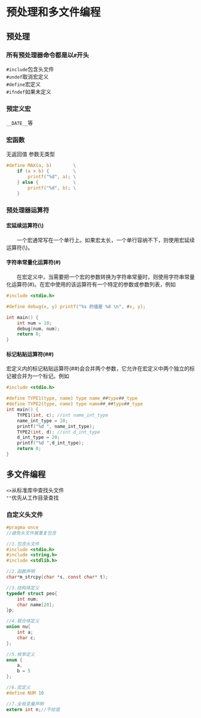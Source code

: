 # 预处理和多文件编程

## 预处理

### 所有预处理器命令都是以`#`开头  

`#include`包含头文件  
`#undef`取消宏定义  
`#define`宏定义  
`#ifndef`如果未定义

### 预定义宏

`__DATE__`等

### 宏函数

无返回值
参数无类型

```c
#define MAX(a, b)        \
    if (a > b) {         \
        printf("%d", a); \
    } else {             \
        printf("%d", b); \
    }
```

### 预处理器运算符

#### 宏延续运算符(\\)

&emsp;&emsp;一个宏通常写在一个单行上。如果宏太长，一个单行容纳不下，则使用宏延续运算符(\\)。

#### 字符串常量化运算符(#)

&emsp;&emsp;在宏定义中，当需要把一个宏的参数转换为字符串常量时，则使用字符串常量化运算符(#)。在宏中使用的该运算符有一个特定的参数或参数列表，例如

```c
#include <stdio.h>

#define debug(x, y) printf("%s 的值是 %d \n", #x, y);

int main() {
    int num = 10;
    debug(num, num);
    return 0;
}
```

#### 标记粘贴运算符(##)

宏定义内的标记粘贴运算符(##)会合并两个参数，它允许在宏定义中两个独立的标记被合并为一个标记。例如

```c
#include <stdio.h>

#define TYPE1(type, name) type name_##type##_type
#define TYPE2(type, name) type name##_##type##_type
int main() {
    TYPE1(int, c); //int name_int_type
    name_int_type = 10;
    printf("%d ", name_int_type);
    TYPE2(int, d); //int d_int_type
    d_int_type = 20;
    printf("%d ",d_int_type);
    return 0;
}

```

## 多文件编程

`<>`从标准库中查找头文件  
`""`优先从工作目录查找  

### 自定义头文件

```c
#pragma once
//避免头文件被重复包含

//1.包含头文件
#include <stdio.h>
#include <string.h>
#include <stdlib.h>

//2.函数声明
char*m_strcpy(char *s, const char* t);

//3.结构体定义
typedef struct peo{
    int num;
    char name[20];
}p;

//4.联合体定义
union nu{
    int a;
    char c;
};

//5.枚举定义
enum {
    a,
    b = 5
};

//6.宏定义
#define NUM 10

//7.全局变量声明
extern int n;//不给值
```
